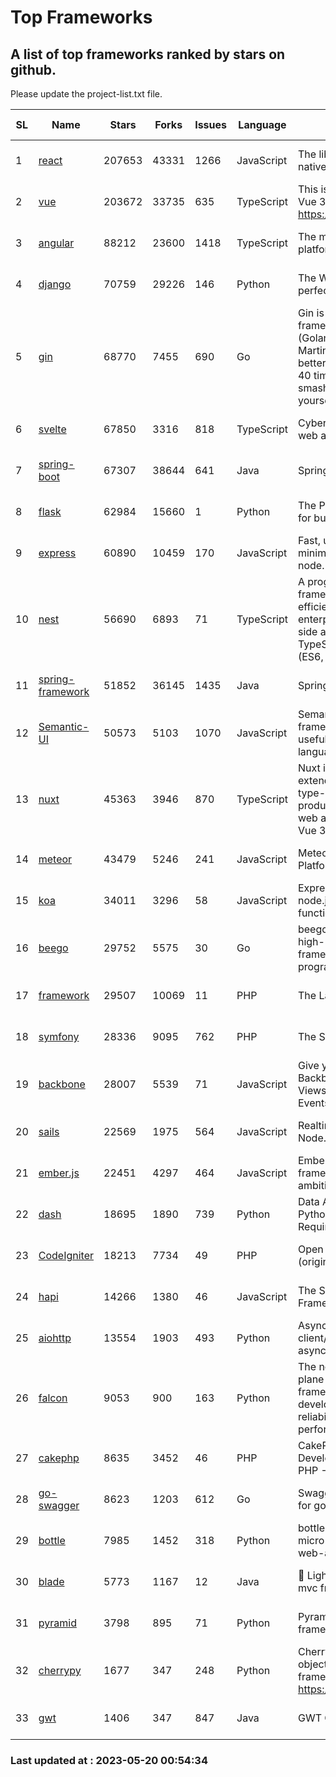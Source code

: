 # Top Frameworks
## A list of top frameworks ranked by stars on github.  
Please update the project-list.txt file.

| SL| Name  | Stars| Forks| Issues | Language | Description | Last Commit |
| --| ------| -----| ---- | ------ | -------- | ----------- | ----------- |
| 1 | [react](https://github.com/facebook/react) | 207653 | 43331 | 1266 | JavaScript | The library for web and native user interfaces | 2023-05-20 00:52:17 |
| 2 | [vue](https://github.com/vuejs/vue) | 203672 | 33735 | 635 | TypeScript | This is the repo for Vue 2. For Vue 3, go to https://github.com/vuejs/core | 2023-04-27 09:43:19 |
| 3 | [angular](https://github.com/angular/angular) | 88212 | 23600 | 1418 | TypeScript | The modern web developer’s platform | 2023-05-19 16:38:29 |
| 4 | [django](https://github.com/django/django) | 70759 | 29226 | 146 | Python | The Web framework for perfectionists with deadlines. | 2023-05-19 11:16:42 |
| 5 | [gin](https://github.com/gin-gonic/gin) | 68770 | 7455 | 690 | Go | Gin is a HTTP web framework written in Go (Golang). It features a Martini-like API with much better performance -- up to 40 times faster. If you need smashing performance, get yourself some Gin. | 2023-05-10 09:19:26 |
| 6 | [svelte](https://github.com/sveltejs/svelte) | 67850 | 3316 | 818 | TypeScript | Cybernetically enhanced web apps | 2023-05-09 18:01:56 |
| 7 | [spring-boot](https://github.com/spring-projects/spring-boot) | 67307 | 38644 | 641 | Java | Spring Boot | 2023-05-19 19:20:14 |
| 8 | [flask](https://github.com/pallets/flask) | 62984 | 15660 | 1 | Python | The Python micro framework for building web applications. | 2023-05-09 19:38:00 |
| 9 | [express](https://github.com/expressjs/express) | 60890 | 10459 | 170 | JavaScript | Fast, unopinionated, minimalist web framework for node. | 2023-03-14 02:59:15 |
| 10 | [nest](https://github.com/nestjs/nest) | 56690 | 6893 | 71 | TypeScript | A progressive Node.js framework for building efficient, scalable, and enterprise-grade server-side applications on top of TypeScript & JavaScript (ES6, ES7, ES8) 🚀 | 2023-05-19 10:30:47 |
| 11 | [spring-framework](https://github.com/spring-projects/spring-framework) | 51852 | 36145 | 1435 | Java | Spring Framework | 2023-05-16 15:30:48 |
| 12 | [Semantic-UI](https://github.com/Semantic-Org/Semantic-UI) | 50573 | 5103 | 1070 | JavaScript | Semantic is a UI component framework based around useful principles from natural language. | 2023-01-11 17:05:32 |
| 13 | [nuxt](https://github.com/nuxt/nuxt) | 45363 | 3946 | 870 | TypeScript | Nuxt is an intuitive and extendable way to create type-safe, performant and production-grade full-stack web apps and websites with Vue 3. | 2023-05-19 17:28:15 |
| 14 | [meteor](https://github.com/meteor/meteor) | 43479 | 5246 | 241 | JavaScript | Meteor, the JavaScript App Platform | 2023-05-17 13:57:20 |
| 15 | [koa](https://github.com/koajs/koa) | 34011 | 3296 | 58 | JavaScript | Expressive middleware for node.js using ES2017 async functions | 2023-05-17 07:50:49 |
| 16 | [beego](https://github.com/beego/beego) | 29752 | 5575 | 30 | Go | beego is an open-source, high-performance web framework for the Go programming language. | 2023-05-18 13:22:41 |
| 17 | [framework](https://github.com/laravel/framework) | 29507 | 10069 | 11 | PHP | The Laravel Framework. | 2023-05-18 14:03:38 |
| 18 | [symfony](https://github.com/symfony/symfony) | 28336 | 9095 | 762 | PHP | The Symfony PHP framework | 2023-05-19 12:59:44 |
| 19 | [backbone](https://github.com/jashkenas/backbone) | 28007 | 5539 | 71 | JavaScript | Give your JS App some Backbone with Models, Views, Collections, and Events | 2023-01-04 11:09:21 |
| 20 | [sails](https://github.com/balderdashy/sails) | 22569 | 1975 | 564 | JavaScript | Realtime MVC Framework for Node.js | 2023-05-19 21:35:57 |
| 21 | [ember.js](https://github.com/emberjs/ember.js) | 22451 | 4297 | 464 | JavaScript | Ember.js - A JavaScript framework for creating ambitious web applications | 2023-05-18 21:17:52 |
| 22 | [dash](https://github.com/plotly/dash) | 18695 | 1890 | 739 | Python | Data Apps & Dashboards for Python. No JavaScript Required. | 2023-05-19 14:05:12 |
| 23 | [CodeIgniter](https://github.com/bcit-ci/CodeIgniter) | 18213 | 7734 | 49 | PHP | Open Source PHP Framework (originally from EllisLab) | 2023-04-07 17:57:13 |
| 24 | [hapi](https://github.com/hapijs/hapi) | 14266 | 1380 | 46 | JavaScript | The Simple, Secure Framework Developers Trust | 2023-04-24 22:09:20 |
| 25 | [aiohttp](https://github.com/aio-libs/aiohttp) | 13554 | 1903 | 493 | Python | Asynchronous HTTP client/server framework for asyncio and Python | 2023-05-19 20:31:55 |
| 26 | [falcon](https://github.com/falconry/falcon) | 9053 | 900 | 163 | Python | The no-magic web data plane API and microservices framework for Python developers, with a focus on reliability, correctness, and performance at scale. | 2023-01-18 20:42:26 |
| 27 | [cakephp](https://github.com/cakephp/cakephp) | 8635 | 3452 | 46 | PHP | CakePHP: The Rapid Development Framework for PHP - Official Repository | 2023-05-17 14:26:58 |
| 28 | [go-swagger](https://github.com/go-swagger/go-swagger) | 8623 | 1203 | 612 | Go | Swagger 2.0 implementation for go | 2023-05-19 23:30:56 |
| 29 | [bottle](https://github.com/bottlepy/bottle) | 7985 | 1452 | 318 | Python | bottle.py is a fast and simple micro-framework for python web-applications. | 2022-09-05 15:24:52 |
| 30 | [blade](https://github.com/lets-blade/blade) | 5773 | 1167 | 12 | Java | :rocket: Lightning fast and elegant mvc framework for Java8 | 2022-05-10 12:38:06 |
| 31 | [pyramid](https://github.com/Pylons/pyramid) | 3798 | 895 | 71 | Python | Pyramid - A Python web framework | 2023-05-11 06:49:29 |
| 32 | [cherrypy](https://github.com/cherrypy/cherrypy) | 1677 | 347 | 248 | Python | CherryPy is a pythonic, object-oriented HTTP framework.      https://cherrypy.dev | 2023-05-04 23:04:12 |
| 33 | [gwt](https://github.com/gwtproject/gwt) | 1406 | 347 | 847 | Java | GWT Open Source Project | 2023-05-18 18:06:15 |

### Last updated at : 2023-05-20 00:54:34
